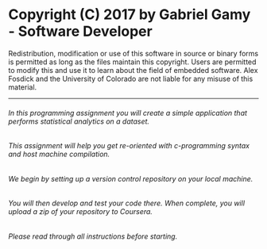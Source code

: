 # Copyright (C) 2017 by Gabriel Gamy - Software Developer
 Redistribution, modification or use of this software in source or binary
 forms is permitted as long as the files maintain this copyright. Users are
 permitted to modify this and use it to learn about the field of embedded
 software. Alex Fosdick and the University of Colorado are not liable for any
 misuse of this material.
 
*****************************************************************************

###### In this programming assignment you will create a simple application that performs statistical analytics on a dataset.
###### This assignment will help you get re-oriented with c-programming syntax and host machine compilation.
###### We begin by setting up a version control repository on your local machine.
###### You will then develop and test your code there. When complete, you will upload a zip of your repository to Coursera.
###### Please read through all instructions before starting.
